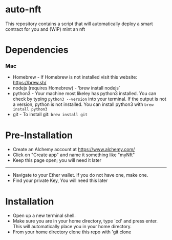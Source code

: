 # auto-nft
This repository contains a script that will automatically deploy a smart contract for you and (WIP) mint an nft

# Dependencies 
### Mac
- Homebrew - 
  If Homebrew is not installed visit this website: https://brew.sh/ <br />
- nodejs (requires Homebrew) - 
  'brew install nodejs` <br />
- python3 - 
  Your machine most likeley has python3 installed. You can check by typing `python3 --version` into your terminal. If the output is not a version, python is not installed. You can install python3 with `brew install python3` <br />
- git - To install git: `brew install git`

# Pre-Installation
- Create an Alchemy account at https://www.alchemy.com/
- Click on "Create app" and name it something like "myNft"
- Keep this page open; you will need it later
---
- Navigate to your Ether wallet. If you do not have one, make one.
- Find your private Key, You will need this later

# Installation
- Open up a new terminal shell.
- Make sure you are in your home directory, type `cd' and press enter. This will automatically place you in your home directory.
- From your home directory clone this repo with 'git clone 



